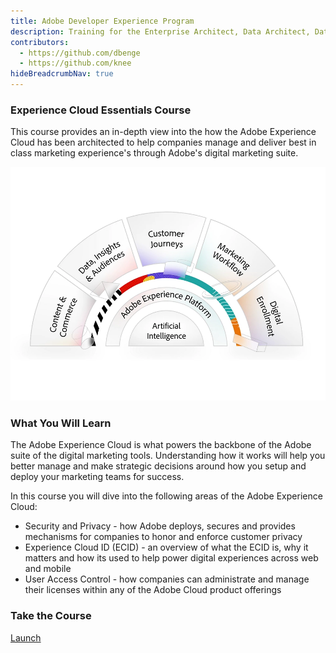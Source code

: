 ```yaml
---
title: Adobe Developer Experience Program
description: Training for the Enterprise Architect, Data Architect, Data Engineer and general developer
contributors:
  - https://github.com/dbenge 
  - https://github.com/knee
hideBreadcrumbNav: true
---
```


<TitleBlock slots="heading, text" theme="light" />

### Experience Cloud Essentials Course

This course provides an in-depth view into the how the Adobe Experience Cloud has been architected to help companies manage and deliver best in class marketing experience's through Adobe's digital marketing suite.

<TextBlock slots="image, heading, text1, text2, text3" />

![Experience Cloud](../images/aec-splash.png)

### What You Will Learn

The Adobe Experience Cloud is what powers the backbone of the Adobe suite of the digital marketing tools. Understanding how it works will help you better manage and make strategic decisions around how you setup and deploy your marketing teams for success. 

In this course you will dive into the following areas of the Adobe Experience Cloud: 

- Security and Privacy - how Adobe deploys, secures and provides mechanisms for companies to honor and enforce customer privacy
- Experience Cloud ID (ECID) - an overview of what the ECID is, why it matters and how its used to help power digital experiences across web and mobile
- User Access Control - how companies can administrate and manage their licenses within any of the Adobe Cloud product offerings

<AnnouncementBlock slots="heading, button" />

### Take the Course

[Launch](/training/aec-essentials/index.html)